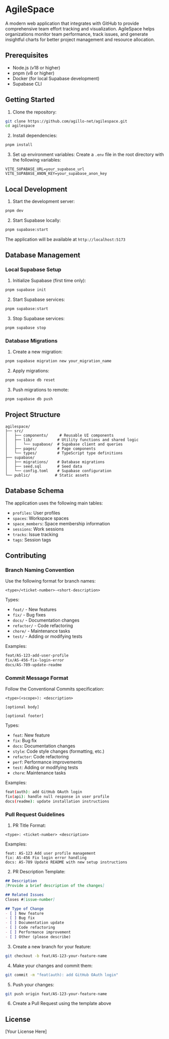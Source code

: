 # AgileSpace

A modern web application that integrates with GitHub to provide comprehensive team effort tracking and visualization. AgileSpace helps organizations monitor team performance, track issues, and generate insightful charts for better project management and resource allocation.

## Prerequisites

- Node.js (v18 or higher)
- pnpm (v8 or higher)
- Docker (for local Supabase development)
- Supabase CLI

## Getting Started

1. Clone the repository:
```bash
git clone https://github.com/agillo-net/agilespace.git
cd agilespace
```

2. Install dependencies:
```bash
pnpm install
```

3. Set up environment variables:
Create a `.env` file in the root directory with the following variables:
```env
VITE_SUPABASE_URL=your_supabase_url
VITE_SUPABASE_ANON_KEY=your_supabase_anon_key
```

## Local Development

1. Start the development server:
```bash
pnpm dev
```

2. Start Supabase locally:
```bash
pnpm supabase:start
```

The application will be available at `http://localhost:5173`

## Database Management

### Local Supabase Setup

1. Initialize Supabase (first time only):
```bash
pnpm supabase init
```

2. Start Supabase services:
```bash
pnpm supabase:start
```

3. Stop Supabase services:
```bash
pnpm supabase stop
```

### Database Migrations

1. Create a new migration:
```bash
pnpm supabase migration new your_migration_name
```

2. Apply migrations:
```bash
pnpm supabase db reset
```

3. Push migrations to remote:
```bash
pnpm supabase db push
```

## Project Structure

```
agilespace/
├── src/
│   ├── components/     # Reusable UI components
│   ├── lib/           # Utility functions and shared logic
│   │   └── supabase/  # Supabase client and queries
│   ├── pages/         # Page components
│   └── types/         # TypeScript type definitions
├── supabase/
│   ├── migrations/    # Database migrations
│   ├── seed.sql       # Seed data
│   └── config.toml    # Supabase configuration
└── public/           # Static assets
```

## Database Schema

The application uses the following main tables:
- `profiles`: User profiles
- `spaces`: Workspace spaces
- `space_members`: Space membership information
- `sessions`: Work sessions
- `tracks`: Issue tracking
- `tags`: Session tags

## Contributing

### Branch Naming Convention

Use the following format for branch names:
```
<type>/<ticket-number>-<short-description>
```

Types:
- `feat/` - New features
- `fix/` - Bug fixes
- `docs/` - Documentation changes
- `refactor/` - Code refactoring
- `chore/` - Maintenance tasks
- `test/` - Adding or modifying tests

Examples:
```bash
feat/AS-123-add-user-profile
fix/AS-456-fix-login-error
docs/AS-789-update-readme
```

### Commit Message Format

Follow the Conventional Commits specification:
```
<type>(<scope>): <description>

[optional body]

[optional footer]
```

Types:
- `feat`: New feature
- `fix`: Bug fix
- `docs`: Documentation changes
- `style`: Code style changes (formatting, etc.)
- `refactor`: Code refactoring
- `perf`: Performance improvements
- `test`: Adding or modifying tests
- `chore`: Maintenance tasks

Examples:
```bash
feat(auth): add GitHub OAuth login
fix(api): handle null response in user profile
docs(readme): update installation instructions
```

### Pull Request Guidelines

1. PR Title Format:
```
<type>: <ticket-number> <description>
```

Examples:
```
feat: AS-123 Add user profile management
fix: AS-456 Fix login error handling
docs: AS-789 Update README with new setup instructions
```

2. PR Description Template:
```markdown
## Description
[Provide a brief description of the changes]

## Related Issues
Closes #[issue-number]

## Type of Change
- [ ] New feature
- [ ] Bug fix
- [ ] Documentation update
- [ ] Code refactoring
- [ ] Performance improvement
- [ ] Other (please describe)
```

3. Create a new branch for your feature:
```bash
git checkout -b feat/AS-123-your-feature-name
```

4. Make your changes and commit them:
```bash
git commit -m "feat(auth): add GitHub OAuth login"
```

5. Push your changes:
```bash
git push origin feat/AS-123-your-feature-name
```

6. Create a Pull Request using the template above

## License

[Your License Here]
